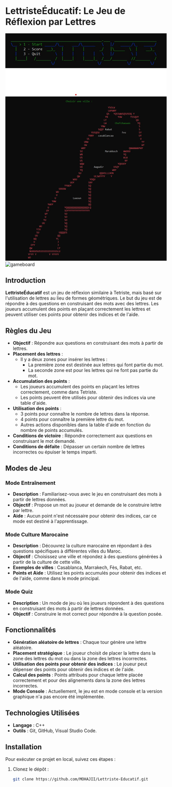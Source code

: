 # LettristeÉducatif: Le Jeu de Réflexion par Lettres

![menu](lettriste-menu.jpg)
![map](morocco-map.jpg)
![gameboard](lettriste-mode.jpg)


## Introduction
**LettristeÉducatif** est un jeu de réflexion similaire à Tetriste, mais basé sur l'utilisation de lettres au lieu de formes géométriques. Le but du jeu est de répondre à des questions en construisant des mots avec des lettres. Les joueurs accumulent des points en plaçant correctement les lettres et peuvent utiliser ces points pour obtenir des indices et de l'aide.

## Règles du Jeu
- **Objectif** : Répondre aux questions en construisant des mots à partir de lettres.
- **Placement des lettres** : 
  - Il y a deux zones pour insérer les lettres : 
    - La première zone est destinée aux lettres qui font partie du mot.
    - La seconde zone est pour les lettres qui ne font pas partie du mot.
- **Accumulation des points** : 
  - Les joueurs accumulent des points en plaçant les lettres correctement, comme dans Tetriste.
  - Les points peuvent être utilisés pour obtenir des indices via une table d'aide.
- **Utilisation des points** : 
  - 3 points pour connaître le nombre de lettres dans la réponse.
  - 4 points pour connaître la première lettre du mot.
  - Autres actions disponibles dans la table d'aide en fonction du nombre de points accumulés.
- **Conditions de victoire** : Répondre correctement aux questions en construisant le mot demandé.
- **Conditions de défaite** : Dépasser un certain nombre de lettres incorrectes ou épuiser le temps imparti.

## Modes de Jeu
### Mode Entraînement
- **Description** : Familiarisez-vous avec le jeu en construisant des mots à partir de lettres données.
- **Objectif** : Propose un mot au joueur et demande de le construire lettre par lettre.
- **Aide** : Aucun point n'est nécessaire pour obtenir des indices, car ce mode est destiné à l'apprentissage.

### Mode Culture Marocaine
- **Description** : Découvrez la culture marocaine en répondant à des questions spécifiques à différentes villes du Maroc.
- **Objectif** : Choisissez une ville et répondez à des questions générées à partir de la culture de cette ville.
- **Exemples de villes** : Casablanca, Marrakech, Fès, Rabat, etc.
- **Points et Aide** : Utilisez les points accumulés pour obtenir des indices et de l'aide, comme dans le mode principal.

### Mode Quiz
- **Description** : Un mode de jeu où les joueurs répondent à des questions en construisant des mots à partir de lettres données.
- **Objectif** : Construire le mot correct pour répondre à la question posée.

## Fonctionnalités
- **Génération aléatoire de lettres** : Chaque tour génère une lettre aléatoire.
- **Placement stratégique** : Le joueur choisit de placer la lettre dans la zone des lettres du mot ou dans la zone des lettres incorrectes.
- **Utilisation des points pour obtenir des indices** : Le joueur peut dépenser des points pour obtenir des indices et de l'aide.
- **Calcul des points** : Points attribués pour chaque lettre placée correctement et pour des alignements dans la zone des lettres incorrectes.
- **Mode Console** : Actuellement, le jeu est en mode console et la version graphique n'a pas encore été implémentée.

## Technologies Utilisées
- **Langage** : C++
- **Outils** : Git, GitHub, Visual Studio Code.

## Installation
Pour exécuter ce projet en local, suivez ces étapes :

1. Clonez le dépôt :
   ```bash
   git clone https://github.com/MOHAJII/Lettriste-Educatif.git
